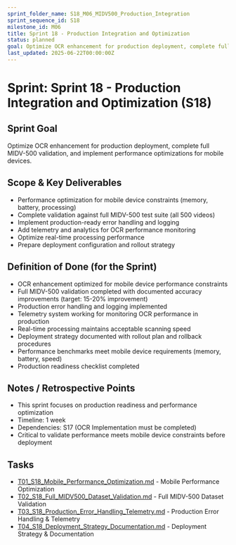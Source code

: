 ```yaml
---
sprint_folder_name: S18_M06_MIDV500_Production_Integration
sprint_sequence_id: S18
milestone_id: M06
title: Sprint 18 - Production Integration and Optimization
status: planned
goal: Optimize OCR enhancement for production deployment, complete full MIDV-500 validation, and implement performance optimizations for mobile devices.
last_updated: 2025-06-22T00:00:00Z
---
```


# Sprint: Sprint 18 - Production Integration and Optimization (S18)

## Sprint Goal
Optimize OCR enhancement for production deployment, complete full MIDV-500 validation, and implement performance optimizations for mobile devices.

## Scope & Key Deliverables
- Performance optimization for mobile device constraints (memory, battery, processing)
- Complete validation against full MIDV-500 test suite (all 500 videos)
- Implement production-ready error handling and logging
- Add telemetry and analytics for OCR performance monitoring
- Optimize real-time processing performance
- Prepare deployment configuration and rollout strategy

## Definition of Done (for the Sprint)
- OCR enhancement optimized for mobile device performance constraints
- Full MIDV-500 validation completed with documented accuracy improvements (target: 15-20% improvement)
- Production error handling and logging implemented
- Telemetry system working for monitoring OCR performance in production
- Real-time processing maintains acceptable scanning speed
- Deployment strategy documented with rollout plan and rollback procedures
- Performance benchmarks meet mobile device requirements (memory, battery, speed)
- Production readiness checklist completed

## Notes / Retrospective Points
- This sprint focuses on production readiness and performance optimization
- Timeline: 1 week
- Dependencies: S17 (OCR Implementation must be completed)
- Critical to validate performance meets mobile device constraints before deployment

## Tasks
- [T01_S18_Mobile_Performance_Optimization.md](T01_S18_Mobile_Performance_Optimization.md) - Mobile Performance Optimization
- [T02_S18_Full_MIDV500_Dataset_Validation.md](T02_S18_Full_MIDV500_Dataset_Validation.md) - Full MIDV-500 Dataset Validation
- [T03_S18_Production_Error_Handling_Telemetry.md](T03_S18_Production_Error_Handling_Telemetry.md) - Production Error Handling & Telemetry
- [T04_S18_Deployment_Strategy_Documentation.md](T04_S18_Deployment_Strategy_Documentation.md) - Deployment Strategy & Documentation